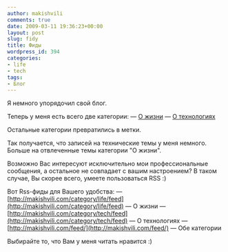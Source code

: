 ```yaml
---
author: makishvili
comments: true
date: 2009-03-11 19:36:23+00:00
layout: post
slug: fidy
title: Фиды
wordpress_id: 394
categories:
- life
- tech
tags:
- Блог
---
```


Я немного упорядочил свой блог.

Теперь у меня есть всего две категории:
— [О жизни](http://makishvili.com/category/life/)
— [О технологиях](http://makishvili.com/category/tech/)

Остальные категории превратились в метки.

Так получается, что записей на технические темы у меня немного. Больше на отвлеченные темы категории "О жизни".

Возможно Вас интересуют исключительно мои профессиональные сообщения, а остальное не совпадает с вашим настроением?
В таком случае, Вы скорее всего, умеете пользоваться RSS :)

Вот Rss-фиды для Вашего удобства:
— [http://makishvili.com/category/life/feed](http://makishvili.com/category/life/feed) — О жизни
— [http://makishvili.com/category/tech/feed](http://makishvili.com/category/tech/feed) — О технологиях
— [http://makishvili.com/feed/](http://makishvili.com/feed/) — Обе категории

Выбирайте то, что Вам у меня читать нравится :)
